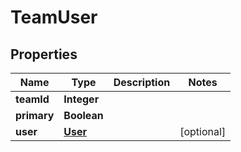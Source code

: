 # TeamUser

## Properties
Name | Type | Description | Notes
------------ | ------------- | ------------- | -------------
**teamId** | **Integer** |  | 
**primary** | **Boolean** |  | 
**user** | [**User**](User.md) |  |  [optional]

